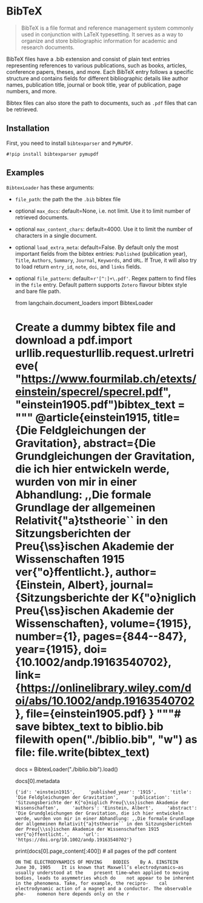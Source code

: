 BibTeX
======

> BibTeX is a file format and reference management system commonly used in conjunction with LaTeX typesetting. It serves as a way to organize and store bibliographic information for academic and research documents.

BibTeX files have a .bib extension and consist of plain text entries representing references to various publications, such as books, articles, conference papers, theses, and more. Each BibTeX entry follows a specific structure and contains fields for different bibliographic details like author names, publication title, journal or book title, year of publication, page numbers, and more.

Bibtex files can also store the path to documents, such as `.pdf` files that can be retrieved.

Installation[](#installation "Direct link to Installation")
------------------------------------------------------------

First, you need to install `bibtexparser` and `PyMuPDF`.

    #!pip install bibtexparser pymupdf

Examples[](#examples "Direct link to Examples")
------------------------------------------------

`BibtexLoader` has these arguments:

*   `file_path`: the path the the `.bib` bibtex file
*   optional `max_docs`: default=None, i.e. not limit. Use it to limit number of retrieved documents.
*   optional `max_content_chars`: default=4000. Use it to limit the number of characters in a single document.
*   optional `load_extra_meta`: default=False. By default only the most important fields from the bibtex entries: `Published` (publication year), `Title`, `Authors`, `Summary`, `Journal`, `Keywords`, and `URL`. If True, it will also try to load return `entry_id`, `note`, `doi`, and `links` fields.
*   optional `file_pattern`: default=`r'[^:]+\.pdf'`. Regex pattern to find files in the `file` entry. Default pattern supports `Zotero` flavour bibtex style and bare file path.

    from langchain.document_loaders import BibtexLoader

    # Create a dummy bibtex file and download a pdf.import urllib.requesturllib.request.urlretrieve(    "https://www.fourmilab.ch/etexts/einstein/specrel/specrel.pdf", "einstein1905.pdf")bibtex_text = """    @article{einstein1915,        title={Die Feldgleichungen der Gravitation},        abstract={Die Grundgleichungen der Gravitation, die ich hier entwickeln werde, wurden von mir in einer Abhandlung: ,,Die formale Grundlage der allgemeinen Relativit{\"a}tstheorie`` in den Sitzungsberichten der Preu{\ss}ischen Akademie der Wissenschaften 1915 ver{\"o}ffentlicht.},        author={Einstein, Albert},        journal={Sitzungsberichte der K{\"o}niglich Preu{\ss}ischen Akademie der Wissenschaften},        volume={1915},        number={1},        pages={844--847},        year={1915},        doi={10.1002/andp.19163540702},        link={https://onlinelibrary.wiley.com/doi/abs/10.1002/andp.19163540702},        file={einstein1905.pdf}    }    """# save bibtex_text to biblio.bib filewith open("./biblio.bib", "w") as file:    file.write(bibtex_text)

    docs = BibtexLoader("./biblio.bib").load()

    docs[0].metadata

        {'id': 'einstein1915',     'published_year': '1915',     'title': 'Die Feldgleichungen der Gravitation',     'publication': 'Sitzungsberichte der K{"o}niglich Preu{\\ss}ischen Akademie der Wissenschaften',     'authors': 'Einstein, Albert',     'abstract': 'Die Grundgleichungen der Gravitation, die ich hier entwickeln werde, wurden von mir in einer Abhandlung: ,,Die formale Grundlage der allgemeinen Relativit{"a}tstheorie`` in den Sitzungsberichten der Preu{\\ss}ischen Akademie der Wissenschaften 1915 ver{"o}ffentlicht.',     'url': 'https://doi.org/10.1002/andp.19163540702'}

    print(docs[0].page_content[:400])  # all pages of the pdf content

        ON THE ELECTRODYNAMICS OF MOVING    BODIES    By A. EINSTEIN    June 30, 1905    It is known that Maxwell’s electrodynamics—as usually understood at the    present time—when applied to moving bodies, leads to asymmetries which do    not appear to be inherent in the phenomena. Take, for example, the recipro-    cal electrodynamic action of a magnet and a conductor. The observable phe-    nomenon here depends only on the r